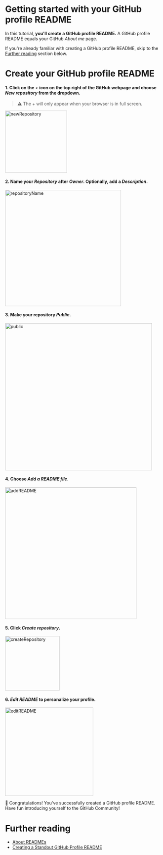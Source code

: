 # Getting started with your GitHub profile README

In this tutorial, **you'll create a GitHub profile README.** A GitHub profile README equals your GitHub *About me* page.

If you're already familiar with creating a GitHub profile README, skip to the [Further reading](#further-reading) section below.

# Create your GitHub profile README 
#### 1. Click on the _+_ icon on the top right of the GitHub webpage and choose _New repository_ from the dropdown.
> :warning: The *+* will only appear when your browser is in full screen. 
<img width="200" alt="newRepository" src="https://user-images.githubusercontent.com/41116726/129500454-264156f4-e9ae-46b1-aa25-b53c85bc98d4.png">
 
#### 2. Name your _Repository_ after _Owner_. Optionally, add a _Description_.
<img width="375" alt="repositoryName" src="https://user-images.githubusercontent.com/41116726/129504735-d7cecef9-dc09-4c46-b901-0037d7ba2d18.png">

#### 3. Make your repository _Public_. 
<img width="475" alt="public" src="https://user-images.githubusercontent.com/41116726/129504008-f3c4d2c5-b781-4d79-a2a7-b9a7dacd2bf4.png">

#### 4. Choose _Add a README file_.
<img width="425" alt="addREADME" src="https://user-images.githubusercontent.com/41116726/129504129-a81e8eab-39dc-47c7-95b3-e9346936fef5.png">

#### 5. Click _Create repository_.
<img width="176" alt="createRepository" src="https://user-images.githubusercontent.com/41116726/129500459-36b162c7-4ef4-4677-9f38-40d398957bf5.png">

#### 6. _Edit README_ to personalize your profile. 
<img width="285" alt="editREADME" src="https://user-images.githubusercontent.com/41116726/129503434-76df1619-e19e-40e5-a6c6-687970a2cbca.png">

:clap: Congratulations! You've successfully created a GitHub profile README. Have fun introducing yourself to the GitHub Community!

# Further reading  
- [About READMEs](https://docs.github.com/en/github/creating-cloning-and-archiving-repositories/creating-a-repository-on-github/about-readmes)
- [Creating a Standout GitHub Profile README](https://medium.com/bigcommerce-developer-blog/creating-a-standout-github-profile-readme-ee87f4320585)
